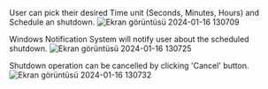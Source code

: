 User can pick their desired Time unit (Seconds, Minutes, Hours) and Schedule an shutdown.
![Ekran görüntüsü 2024-01-16 130709](https://github.com/uokaradeniz/AutoShutdown/assets/77590835/4b623222-8b67-4074-8b07-b8c698ea7c1a)

Windows Notification System will notify user about the scheduled shutdown.
![Ekran görüntüsü 2024-01-16 130725](https://github.com/uokaradeniz/AutoShutdown/assets/77590835/172d82fb-af16-40b4-bc46-d0232941b275)

Shutdown operation can be cancelled by clicking 'Cancel' button.
![Ekran görüntüsü 2024-01-16 130732](https://github.com/uokaradeniz/AutoShutdown/assets/77590835/a38b410d-3789-4397-a0b9-140ade2d88ea)
